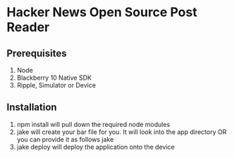 # Hacker News Open Source Post Reader

## Prerequisites

1. Node
2. Blackberry 10 Native SDK
3. Ripple, Simulator or Device

## Installation

1. npm install will pull down the required node modules
2. jake will create your bar file for you. It will look into the app directory OR you can provide it as follows jake <folder>
3. jake deploy <ip-address>  will deploy the application onto the device
